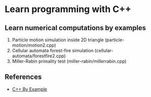 # Learn programming with C++

## Learn numerical computations by examples

1. Particle motion simulation inside 2D triangle (particle-motion/motion2.cpp)
2. Cellular automata forest-fire simulation (cellular-automata/forestfire2.cpp)
3. Miller-Rabin primality test (miller-rabin/millerrabin.cpp)

## References

- [C++ By Example](https://cppbyexample.com/)
